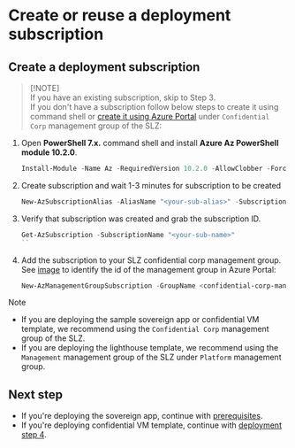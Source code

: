# Create or reuse a deployment subscription

## Create a deployment subscription

> [!NOTE]<br>
> If you have an existing subscription, skip to Step 3. <br>
> If you don't have a subscription follow below steps to create it using command shell or [create it using Azure Portal](https://learn.microsoft.com/azure/cost-management-billing/manage/create-subscription#create-a-subscription) under `Confidential Corp` management group of the SLZ:

1. Open **PowerShell 7.x.** command shell and install **Azure Az PowerShell module 10.2.0**. 

    ``` powershell
    Install-Module -Name Az -RequiredVersion 10.2.0 -AllowClobber -Force

1. Create subscription and wait 1-3 minutes for subscription to be created

    ``` powershell
    New-AzSubscriptionAlias -AliasName "<your-sub-alias>" -SubscriptionName "<your sub-name>" -BillingScope "/providers/Microsoft.Billing/BillingAccounts/<your-billing-account>/enrollmentAccounts/<your-enrollment-account>" -Workload "Production"
    ```

1. Verify that subscription was created and grab the subscription ID.

    ``` powershell
    Get-AzSubscription -SubscriptionName "<your-sub-name>"
    ``

1. Add the subscription to your SLZ confidential corp management group. See [image](../media/slz-confidential-corp-mg.png) to identify the id of the management group in Azure Portal:

    ``` powershell
    New-AzManagementGroupSubscription -GroupName <confidential-corp-management-group> -SubscriptionId <your-subscription-id-from-previous-step>
    ```

> [!NOTE]
> - If you are deploying the sample sovereign app or confidential VM template, we recommend using the `Confidential Corp` management group of the SLZ.
> - If you are deploying the lighthouse template, we recommend using the `Management` management group of the SLZ under `Platform` management group.

## Next step 

* If you're deploying the sovereign app, continue with [prerequisites](03-prerequisites.md#required-prerequisites).
* If you're deploying confidential VM template, continue with [deployment step 4](.../../../../../../workloadAccelerators/confidentialVirtualMachine/docs/cvmAccelerator.md#deployment-instructions).